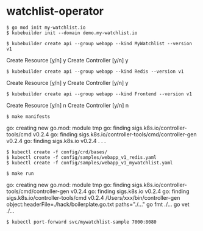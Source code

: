 # watchlist-operator

```
$ go mod init my-watchlist.io
$ kubebuilder init --domain demo.my-watchlist.io
```


```
$ kubebuilder create api --group webapp --kind MyWatchlist --version v1
```
Create Resource [y/n]
y
Create Controller [y/n]
y


```
$ kubebuilder create api --group webapp --kind Redis --version v1
```
Create Resource [y/n]
y
Create Controller [y/n]
y

```
$ kubebuilder create api --group webapp --kind Frontend --version v1
```
Create Resource [y/n]
n
Create Controller [y/n]
n

```
$ make manifests
```
go: creating new go.mod: module tmp
go: finding sigs.k8s.io/controller-tools/cmd v0.2.4
go: finding sigs.k8s.io/controller-tools/cmd/controller-gen v0.2.4
go: finding sigs.k8s.io v0.2.4
.
.
.

```
$ kubectl create -f config/crd/bases/
$ kubectl create -f config/samples/webapp_v1_redis.yaml 
$ kubectl create -f config/samples/webapp_v1_mywatchlist.yaml 
```


```
$ make run
```
go: creating new go.mod: module tmp
go: finding sigs.k8s.io/controller-tools/cmd/controller-gen v0.2.4
go: finding sigs.k8s.io v0.2.4
go: finding sigs.k8s.io/controller-tools/cmd v0.2.4
/Users/xxx/bin/controller-gen object:headerFile=./hack/boilerplate.go.txt paths="./..."
go fmt ./...
go vet ./...


```
$ kubectl port-forward svc/mywatchlist-sample 7000:8080
```

